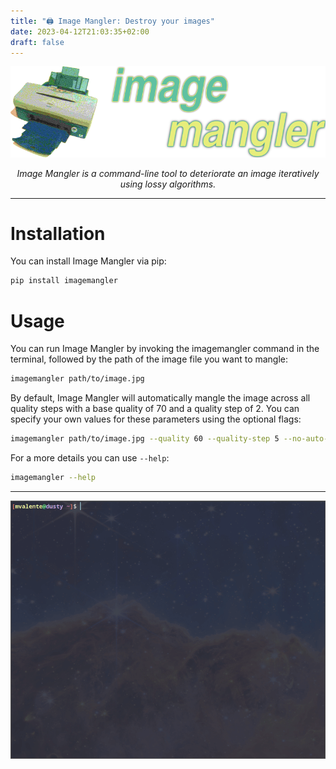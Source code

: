 ```yaml
---
title: "🖨 Image Mangler: Destroy your images"
date: 2023-04-12T21:03:35+02:00
draft: false
---
```


<p align="center">
  <a href="https://github.com/miguelvalente/imagemangler"><img src="https://github.com/miguelvalente/imagemangler/blob/master/assets/logo.png?raw=true" alt="ImageMangler"></a>
</p>
<p align="center">
    <em>Image Mangler is a command-line tool to deteriorate an image iteratively using lossy algorithms.</em>
</p>

---

# Installation

You can install Image Mangler via pip:

```bash
pip install imagemangler
```

# Usage

You can run Image Mangler by invoking the imagemangler command in the terminal, followed by the path of the image file you want to mangle:

```bash
imagemangler path/to/image.jpg
```

By default, Image Mangler will automatically mangle the image across all quality steps with a base quality of 70 and a quality step of 2. You can specify your own values for these parameters using the optional flags:


```bash
imagemangler path/to/image.jpg --quality 60 --quality-step 5 --no-auto-mangle
```

For a more details you can use `--help`:

```bash
imagemangler --help
```

----
<p align="center">
  <a href="https://github.com/miguelvalente/imagemangler"><img src="https://github.com/miguelvalente/imagemangler/blob/master/assets/imagemangler.gif?raw=true" alt="ImageMangler"></a>
</p>
